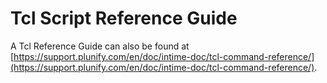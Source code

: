 Tcl Script Reference Guide
==========================

A Tcl Reference Guide can also be found at [https://support.plunify.com/en/doc/intime-doc/tcl-command-reference/](https://support.plunify.com/en/doc/intime-doc/tcl-command-reference/).


